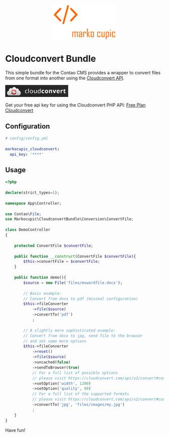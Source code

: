 <p align="center">
<a href="https://github.com/markocupic"><img src="https://github.com/markocupic/markocupic/blob/main/logo.png?raw=true" width="200"></a>
</p>

# Cloudconvert Bundle
This simple bundle for the Contao CMS provides a wrapper to convert files from one format into another using the [Cloudconvert API](https://cloudconvert.com/api/v2).
<p><a href="https://cloudconvert.com/"><img src="docs/images/logo_cloudconvert.png" width="200"></a></p>

Get your free api key for using the Cloudconvert PHP API: [Free Plan Cloudconvert](https://cloudconvert.com/pricing)

## Configuration
```yaml
# config/config.yml

markocupic_cloudconvert:
  api_key: '****'
```

## Usage
```php
<?php

declare(strict_types=1);

namespace App\Controller;

use Contao\File;
use Markocupic\CloudconvertBundle\Conversion\ConvertFile;

class DemoController
{

    protected ConvertFile $convertFile;

    public function __construct(ConvertFile $convertFile){
        $this->convertFile = $convertFile;
    }

    public function demo(){
        $source = new File('files/mswordfile.docx');

        // Basic example:
        // Convert from docx to pdf (minimal configuration)
        $this->fileConverter
            ->file($source)
            ->convertTo('pdf')
            ;

        // A slightly more sophisticated example:
        // Convert from docx to jpg, send file to the browser
        // and set some more options
        $this->fileConverter
            ->reset()
            ->file($source)
            ->uncached(false)
            ->sendToBrowser(true)
            // For a full list of possible options
            // please visit https://cloudconvert.com/api/v2/convert#convert-tasks
            ->setOption('width', 1200)
            ->setOption('quality', 90)
            // For a full list of the supported formats
            // please visit https://cloudconvert.com/api/v2/convert#convert-formats
            ->convertTo('jpg', 'files/images/my.jpg')
            ;
    }
}

```

Have fun!

